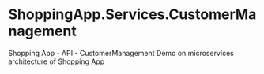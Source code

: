 # ShoppingApp.Services.CustomerManagement
Shopping App - API - CustomerManagement
Demo on microservices architecture of Shopping App
